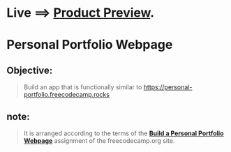 # Live ==> [Product Preview](https://lovely-cascaron-38ddb7.netlify.app/).


# Personal Portfolio Webpage
## Objective:
> Build an app that is functionally similar to https://personal-portfolio.freecodecamp.rocks


## note:
> It is arranged according to the terms of the [**Build a Personal Portfolio Webpage**](https://www.freecodecamp.org/learn/responsive-web-design/responsive-web-design-projects/build-a-personal-portfolio-webpage) assignment of the freecodecamp.org site. 